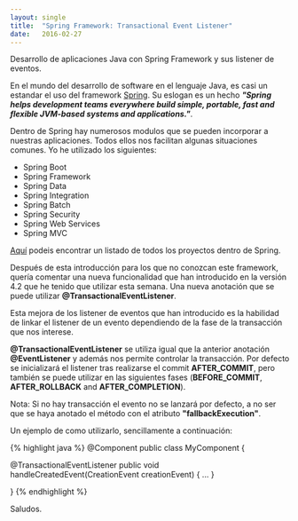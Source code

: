 ```yaml
---
layout: single 
title:  "Spring Framework: Transactional Event Listener"
date:   2016-02-27
---
```


<p class="intro"><span class="dropcap">D</span>esarrollo de aplicaciones Java con Spring Framework y sus listener de eventos.</p>

En el mundo del desarrollo de software en el lenguaje Java, es casi un estandar el uso del framework <a href="https://spring.io/">Spring</a>. Su eslogan es un hecho <strong><i>"Spring helps development teams everywhere build simple, portable,
fast and flexible JVM-based systems and applications."</i></strong>.

Dentro de Spring hay numerosos modulos que se pueden incorporar a nuestras aplicaciones. Todos ellos nos facilitan algunas situaciones comunes. Yo he utilizado los siguientes:
<ul>
	<li>Spring Boot</li>
	<li>Spring Framework</li>
	<li>Spring Data</li>
	<li>Spring Integration</li>
	<li>Spring Batch</li>
	<li>Spring Security</li>
	<li>Spring Web Services</li>
	<li>Spring MVC</li>
</ul>
	
<a href="https://spring.io/projects">Aquí</a> podeis encontrar un listado de todos los proyectos dentro de Spring. 

Después de esta introducción para los que no conozcan este framework, quería comentar una nueva funcionalidad que han introducido en la versión 4.2 que he tenido que utilizar esta semana. Una nueva anotación que se puede utilizar <strong>@TransactionalEventListener</strong>. 

Esta mejora de los listener de eventos que han introducido es la habilidad de linkar el listener de un evento dependiendo de la fase de la transacción que nos interese. 

<strong>@TransactionalEventListener</strong> se utiliza igual que la anterior anotación <strong>@EventListener</strong> y además nos permite controlar la transacción. Por defecto se  inicializará el listener tras realizarse el commit <strong>AFTER_COMMIT</strong>, pero también se puede utilizar en las siguientes fases (<strong>BEFORE_COMMIT</strong>, <strong>AFTER_ROLLBACK</strong> and <strong>AFTER_COMPLETION</strong>).

Nota: Si no hay transacción el evento no se lanzará por defecto, a no ser que se haya anotado el método con el atributo <strong>"fallbackExecution"</strong>.

Un ejemplo de como utilizarlo, sencillamente a continuación:

{% highlight java %}
@Component
public class MyComponent {
  
  @TransactionalEventListener
  public void handleCreatedEvent(CreationEvent<Order> creationEvent) { 
    ...
  }

}
{% endhighlight %}

Saludos.






